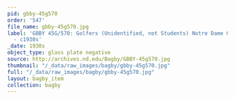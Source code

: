 ```yaml
---
pid: gbby-45g570
order: '547'
file_name: gbby-45g570.jpg
label: 'GBBY 45G/570: Golfers (Unidentified, not Students) Notre Dame Golf Course
  - c1930s'
_date: 1930s
object_type: glass plate negative
source: http://archives.nd.edu/Bagby/GBBY-45g570.jpg
thumbnail: "/_data/raw_images/bagby/gbby-45g570.jpg"
full: "/_data/raw_images/bagby/gbby-45g570.jpg"
layout: bagby_item
collection: bagby
---
```

